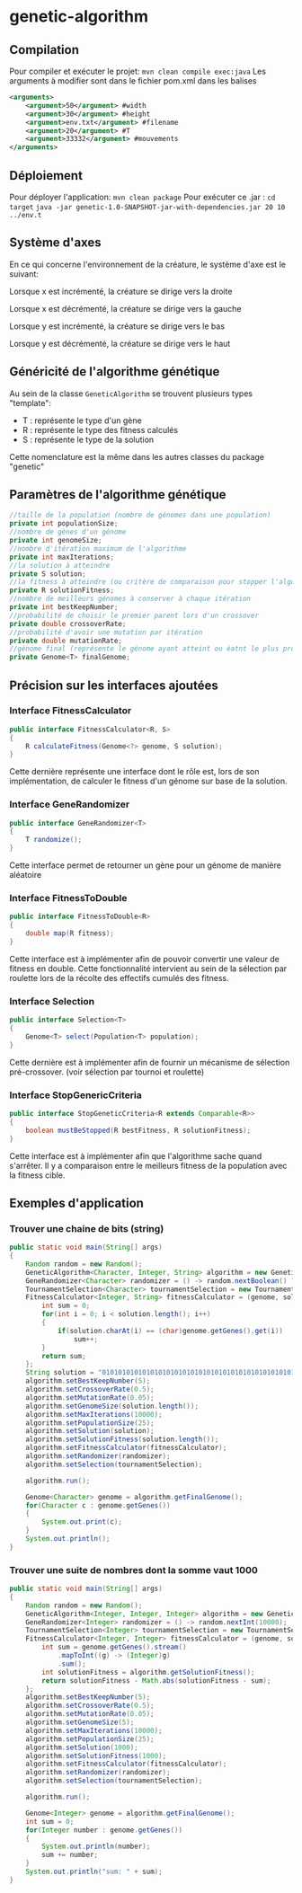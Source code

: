 # genetic-algorithm

## Compilation

Pour compiler et exécuter le projet: `mvn clean compile exec:java`
Les arguments à modifier sont dans le fichier pom.xml dans les balises <argument>

```xml
<arguments>
    <argument>50</argument> #width
    <argument>30</argument> #height
    <argument>env.txt</argument> #filename
    <argument>20</argument> #T
    <argument>33332</argument> #mouvements
</arguments>
```

## Déploiement
Pour déployer l'application: `mvn clean package`
Pour exécuter ce .jar : `cd target`
`java -jar genetic-1.0-SNAPSHOT-jar-with-dependencies.jar 20 10 ../env.t`

## Système d'axes

En ce qui concerne l'environnement de la créature, le système d'axe est le suivant:

Lorsque x est incrémenté, la créature se dirige vers la droite

Lorsque x est décrémenté, la créature se dirige vers la gauche

Lorsque y est incrémenté, la créature se dirige vers le bas

Lorsque y est décrémenté, la créature se dirige vers le haut

## Généricité de l'algorithme génétique

Au sein de la classe `GeneticAlgorithm` se trouvent plusieurs types "template":

+ T : représente le type d'un gène
+ R : représente le type des fitness calculés
+ S : représente le type de la solution

Cette nomenclature est la même dans les autres classes du package "genetic"

## Paramètres de l'algorithme génétique

```java
//taille de la population (nombre de génomes dans une population)
private int populationSize;
//nombre de gènes d'un génome
private int genomeSize;
//nombre d'itération maximum de l'algorithme
private int maxIterations;
//la solution à atteindre
private S solution;
//la fitness à atteindre (ou critère de comparaison pour stopper l'algorithme)
private R solutionFitness;
//nombre de meilleurs génomes à conserver à chaque itération
private int bestKeepNumber;
//probabilité de choisir le premier parent lors d'un crossover
private double crossoverRate;
//probabilité d'avoir une mutation par itération
private double mutationRate;
//génome final (représente le génome ayant atteint ou éatnt le plus proche de la solution)
private Genome<T> finalGenome;
```

## Précision sur les interfaces ajoutées

### Interface FitnessCalculator

```java
public interface FitnessCalculator<R, S>
{
    R calculateFitness(Genome<?> genome, S solution);
}
```

Cette dernière représente une interface dont le rôle est, lors de son implémentation, de calculer le fitness d'un génome sur base de la solution.

### Interface GeneRandomizer

```java
public interface GeneRandomizer<T>
{
    T randomize();
}
```

Cette interface permet de retourner un gène pour un génome de manière aléatoire

### Interface FitnessToDouble

```java
public interface FitnessToDouble<R>
{
    double map(R fitness);
}
```

Cette interface est à implémenter afin de pouvoir convertir une valeur de fitness en double. Cette fonctionnalité intervient au sein de la sélection par roulette lors de la récolte des effectifs cumulés des fitness.

### Interface Selection

```java
public interface Selection<T>
{
    Genome<T> select(Population<T> population);   
}
```

Cette dernière est à implémenter afin de fournir un mécanisme de sélection pré-crossover. (voir sélection par tournoi et roulette)

### Interface StopGenericCriteria

```java
public interface StopGeneticCriteria<R extends Comparable<R>>
{
    boolean mustBeStopped(R bestFitness, R solutionFitness);
}
```

Cette interface est à implémenter afin que l'algorithme sache quand s'arrêter. Il y a comparaison entre le meilleurs fitness de la population avec la fitness cible.

## Exemples d'application

### Trouver une chaine de bits (string)

```java
public static void main(String[] args)
{
    Random random = new Random();
    GeneticAlgorithm<Character, Integer, String> algorithm = new GeneticAlgorithm<>();
    GeneRandomizer<Character> randomizer = () -> random.nextBoolean() ? '0' : '1';
    TournamentSelection<Character> tournamentSelection = new TournamentSelection<>(5, algorithm);
    FitnessCalculator<Integer, String> fitnessCalculator = (genome, solution) -> {
        int sum = 0;
        for(int i = 0; i < solution.length(); i++)
        {
            if(solution.charAt(i) == (char)genome.getGenes().get(i))
                sum++;
        }
        return sum;
    };
    String solution = "0101010101010101010101010101010101010101010101010101010101010101";
    algorithm.setBestKeepNumber(5);
    algorithm.setCrossoverRate(0.5);
    algorithm.setMutationRate(0.05);
    algorithm.setGenomeSize(solution.length());
    algorithm.setMaxIterations(10000);
    algorithm.setPopulationSize(25);
    algorithm.setSolution(solution);
    algorithm.setSolutionFitness(solution.length());
    algorithm.setFitnessCalculator(fitnessCalculator);
    algorithm.setRandomizer(randomizer);
    algorithm.setSelection(tournamentSelection);

    algorithm.run();

    Genome<Character> genome = algorithm.getFinalGenome();
    for(Character c : genome.getGenes())
    {
        System.out.print(c);
    }
    System.out.println();
}
```

### Trouver une suite de nombres dont la somme vaut 1000

```java
public static void main(String[] args)
{
    Random random = new Random();
    GeneticAlgorithm<Integer, Integer, Integer> algorithm = new GeneticAlgorithm<>();
    GeneRandomizer<Integer> randomizer = () -> random.nextInt(10000);
    TournamentSelection<Integer> tournamentSelection = new TournamentSelection<>(5, algorithm);
    FitnessCalculator<Integer, Integer> fitnessCalculator = (genome, solution) -> {
        int sum = genome.getGenes().stream()
            .mapToInt((g) -> (Integer)g)
            .sum();
        int solutionFitness = algorithm.getSolutionFitness();
        return solutionFitness - Math.abs(solutionFitness - sum);
    };
    algorithm.setBestKeepNumber(5);
    algorithm.setCrossoverRate(0.5);
    algorithm.setMutationRate(0.05);
    algorithm.setGenomeSize(5);
    algorithm.setMaxIterations(10000);
    algorithm.setPopulationSize(25);
    algorithm.setSolution(1000);
    algorithm.setSolutionFitness(1000);
    algorithm.setFitnessCalculator(fitnessCalculator);
    algorithm.setRandomizer(randomizer);
    algorithm.setSelection(tournamentSelection);

    algorithm.run();

    Genome<Integer> genome = algorithm.getFinalGenome();
    int sum = 0;
    for(Integer number : genome.getGenes())
    {
        System.out.println(number);
        sum += number;
    }
    System.out.println("sum: " + sum);
}
```
